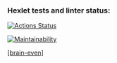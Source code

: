 ### Hexlet tests and linter status:
[![Actions Status](https://github.com/vvadik/python-project-49/workflows/hexlet-check/badge.svg)](https://github.com/vvadik/python-project-49/actions)

[![Maintainability](https://api.codeclimate.com/v1/badges/fef1dc42ee04c62b7bb7/maintainability)](https://codeclimate.com/github/vvadik/python-project-49/maintainability)

[[brain-even]](https://asciinema.org/a/eCS7MJ9rY2OZZ5bnhaVZiYUQD)